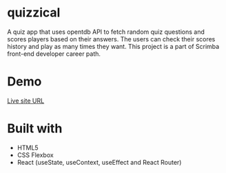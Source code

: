 # quizzical
A quiz app that uses opentdb API to fetch random quiz questions and scores players based on their answers. The users can check their scores history and play as many times they want. This project is a part of Scrimba front-end developer career path.

# Demo
[Live site URL](https://quizzicalapptj.netlify.app/)

# Built with
* HTML5
* CSS Flexbox
* React (useState, useContext, useEffect and React Router)


